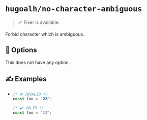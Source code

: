 # `hugoalh/no-character-ambiguous`

> 🩹 Fixer is available.

Forbid character which is ambiguous.

## 🔧 Options

This does not have any option.

## ✍️ Examples

- ```ts
  /* ❌ INVALID */
  const foo = "𝟮𝟯";

  /* ✔️ VALID */
  const foo = "23";
  ```
